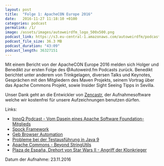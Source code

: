 ```yaml
---
layout: post
title:  "Folge 1: ApacheCON Europe 2016"
date:   2016-11-27 11:18:10 +0100
categories: podcast
permalink: /1/
image: /assets/images/autoweirdfm_logo_500x500.png
podcast_link: https://s3.eu-central-1.amazonaws.com/autoweirdfm/podcasts/folge-1_ApacheCON-Europe-2016.mp3
podcast_file_size: 36.3 MB
podcast_duration: "43:09"
podcast_length: 36327151
---
```


Mit einem Bericht von der ApacheCON Europe 2016 melden sich Holger und Benedikt zur ersten Folge des @Autoweird.fm Podcasts zurück. Benedikt berichtet unter anderem von Trinkgelagen, diversen Talks und Keynotes, Gesprächen mit den Mitgliedern des Maven Projekts, seinem Vortrag über das Apache Commons Projekt, sowie Insider Sight Seeing Tipps in Sevilla.

Unser Dank geht an die Entwickler von [Zencastr](https://zencastr.com), der Aufnahmesoftware welche wir kostenfrei für unsere Aufzeichnungen benutzen dürfen.

Links:

- [InnoQ Podcast - Vom Dasein eines Apache Software Foundation-Mitglieds ](https://www.innoq.com/de/podcast/013-apache-software-foundation/)
- [Spock Framework](http://spockframework.org)
- [Geb Browser Automation](http://www.gebish.org)
- [Probleme bei der Testausführung in Java 9](http://mail.openjdk.java.net/pipermail/jigsaw-dev/2016-November/010233.html)
- [Apache Commons - Beyond StringUtils](https://apacheconeu2016.sched.org/event/8UMA/apache-commons-beyond-stringutils-benedikt-ritter-codecentric-ag)
- [Plaza de España, Drehort von Star Wars II - Angriff der Klonkrieger](https://de.wikipedia.org/wiki/Plaza_de_España_%28Sevilla%29)

Datum der Aufnahme: 23.11.2016
